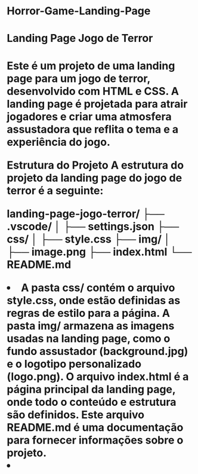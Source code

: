 # Horror-Game-Landing-Page

<h1>Landing Page Jogo de Terror<h1>
Este é um projeto de uma landing page para um jogo de terror, desenvolvido com HTML e CSS. A landing page é projetada para atrair jogadores e criar uma atmosfera assustadora que reflita o tema e a experiência do jogo.

Estrutura do Projeto
A estrutura do projeto da landing page do jogo de terror é a seguinte:
  
  landing-page-jogo-terror/
├── .vscode/
│   ├── settings.json
├── css/
│   ├── style.css
├── img/
│   ├── image.png
├── index.html
└── README.md

<li>A pasta css/ contém o arquivo style.css, onde estão definidas as regras de estilo para a página.
A pasta img/ armazena as imagens usadas na landing page, como o fundo assustador (background.jpg) e o logotipo personalizado (logo.png).
O arquivo index.html é a página principal da landing page, onde todo o conteúdo e estrutura são definidos.
Este arquivo README.md é uma documentação para fornecer informações sobre o projeto.<li>
  
